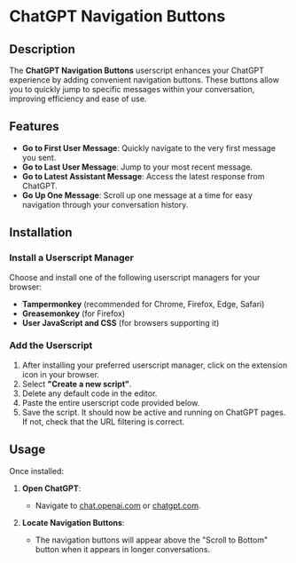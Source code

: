 # ChatGPT Navigation Buttons

## Description
The **ChatGPT Navigation Buttons** userscript enhances your ChatGPT experience by adding convenient navigation buttons. These buttons allow you to quickly jump to specific messages within your conversation, improving efficiency and ease of use.

## Features

- **Go to First User Message**: Quickly navigate to the very first message you sent.
- **Go to Last User Message**: Jump to your most recent message.
- **Go to Latest Assistant Message**: Access the latest response from ChatGPT.
- **Go Up One Message**: Scroll up one message at a time for easy navigation through your conversation history.

## Installation

### Install a Userscript Manager

Choose and install one of the following userscript managers for your browser:

- **Tampermonkey** (recommended for Chrome, Firefox, Edge, Safari)
- **Greasemonkey** (for Firefox)
- **User JavaScript and CSS** (for browsers supporting it)

### Add the Userscript

1. After installing your preferred userscript manager, click on the extension icon in your browser.
2. Select **"Create a new script"**.
3. Delete any default code in the editor.
4. Paste the entire userscript code provided below.
5. Save the script. It should now be active and running on ChatGPT pages. If not, check that the URL filtering is correct.

## Usage

Once installed:

1. **Open ChatGPT**:
   - Navigate to [chat.openai.com](https://chat.openai.com) or [chatgpt.com](https://chatgpt.com).

2. **Locate Navigation Buttons**:
   - The navigation buttons will appear above the "Scroll to Bottom" button when it appears in longer conversations.

